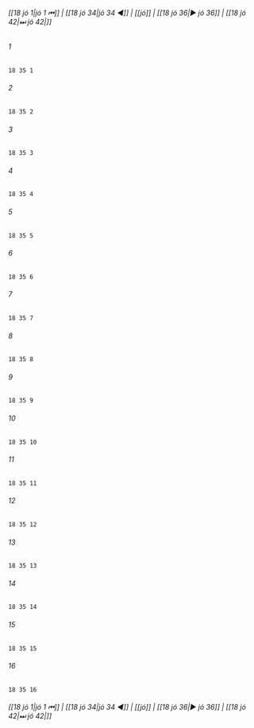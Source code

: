 
###### [[18 jó 1|jó 1 ⏮]] | [[18 jó 34|jó 34 ◀]] | [[jó]] | [[18 jó 36|▶ jó 36]] | [[18 jó 42|⏭ jó 42|]]

###### 1
``` verse
18 35 1 
```
###### 2
``` verse
18 35 2 
```
###### 3
``` verse
18 35 3 
```
###### 4
``` verse
18 35 4 
```
###### 5
``` verse
18 35 5 
```
###### 6
``` verse
18 35 6 
```
###### 7
``` verse
18 35 7 
```
###### 8
``` verse
18 35 8 
```
###### 9
``` verse
18 35 9 
```
###### 10
``` verse
18 35 10 
```
###### 11
``` verse
18 35 11 
```
###### 12
``` verse
18 35 12 
```
###### 13
``` verse
18 35 13 
```
###### 14
``` verse
18 35 14 
```
###### 15
``` verse
18 35 15 
```
###### 16
``` verse
18 35 16 
```

###### [[18 jó 1|jó 1 ⏮]] | [[18 jó 34|jó 34 ◀]] | [[jó]] | [[18 jó 36|▶ jó 36]] | [[18 jó 42|⏭ jó 42|]]

